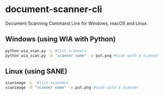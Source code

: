 # document-scanner-cli
Document Scanning Command Line for Windows, macOS and Linux.

## Windows (using WIA with Python)

```bash
python wia_scan.py -L #list scanners
python wia_scan.py -d "scanner name" -o put.png #scan with a scanner
```



## Linux (using SANE)

```bash
scanimage -L  #list scanners
scanimage -d "scanner name" -o put.png #scan with a scanner
```


